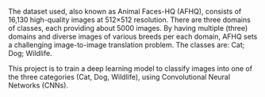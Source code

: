 The dataset used, also known as Animal Faces-HQ (AFHQ), consists of 16,130 high-quality images at 512×512 resolution.
There are three domains of classes, each providing about 5000 images. By having multiple (three) domains and diverse images of various breeds per each domain, AFHQ sets a challenging image-to-image translation problem. The classes are:
Cat;
Dog;
Wildlife.

This project is to train a deep learning model to classify images into one of the three categories (Cat, Dog, Wildlife), using Convolutional Neural Networks (CNNs).
